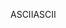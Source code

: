 <span data-ttu-id="6618c-101">ASCII</span><span class="sxs-lookup"><span data-stu-id="6618c-101">ASCII</span></span>